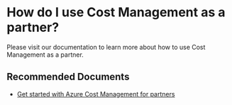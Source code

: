 <properties
	articleId="c5b4359f-4c24-4dc9-a92f-1943bcb5d1ec"
	articleTags="costmanagement,costs,partners"
	pageTitle="How do I use Cost Management as a partner?"
	description="acm-for-partners"
	displayOrder="5"
	authors="shasulin"
	ms.author="shasulin"
	selfHelpType="resource"
	service="microsoft.costmanagement"
	resource="costs"
	resourceTags=""
	productPesIds="15659"
	supportTopicIds=""
	cloudEnvironments="Public, Blackforest, Fairfax, Mooncake"
	ownershipId="ASMS_Billing"
/>

# How do I use Cost Management as a partner?

Please visit our documentation to learn more about how to use Cost Management as a partner.

## **Recommended Documents**

* [Get started with Azure Cost Management for partners](https://docs.microsoft.com/azure/cost-management-billing/costs/get-started-partners)<br>
